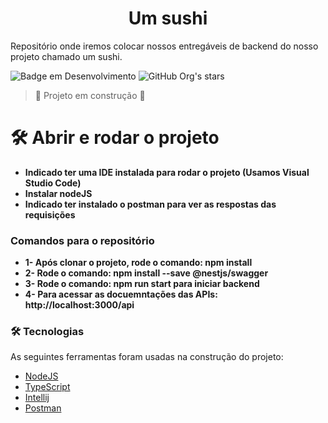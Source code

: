 <h1 align="center"> Um sushi  </h1>

Repositório onde iremos colocar nossos entregáveis de backend do nosso projeto chamado um sushi.

![Badge em Desenvolvimento](http://img.shields.io/static/v1?label=STATUS&message=EM%20DESENVOLVIMENTO&color=GREEN&style=for-the-badge)
![GitHub Org's stars](https://img.shields.io/github/stars/camilafernanda?style=social)
> :construction: Projeto em construção :construction:


# 🛠️ Abrir e rodar o projeto

- **Indicado ter uma IDE instalada para rodar o projeto (Usamos Visual Studio Code)**
- **Instalar nodeJS**
- **Indicado ter instalado o postman para ver as respostas das requisições**

### Comandos para o repositório

- **1- Após clonar o projeto, rode o comando: npm install**
- **2- Rode o comando: npm install --save @nestjs/swagger**
- **3- Rode o comando: npm run start para iniciar backend**
- **4- Para acessar as docuemntações das APIs: http://localhost:3000/api**

  
### 🛠 Tecnologias

As seguintes ferramentas foram usadas na construção do projeto:

- [NodeJS](https://nodejs.org/pt/download)
- [TypeScript](https://www.typescriptlang.org)
- [Intellij](https://www.jetbrains.com/idea/)
- [Postman](https://www.postman.com/downloads/)


